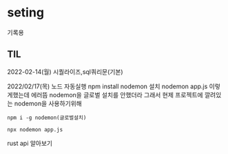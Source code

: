 # seting
기록용

## TIL
2022-02-14(월)
시퀄라이즈,sql쿼리문(기본)

2022/02/17(목)
노드 자동실행
npm install nodemon 설치
nodemon app.js 이렇게했는데 에러뜸
nodemon을 글로벌 설치를 안했더라 그래서 현제 프로젝트에 깔려있는 nodemon을 사용하기위해 
```
npm i -g nodemon(글로벌설치)

npx nodemon app.js
```
rust api 알아보기
